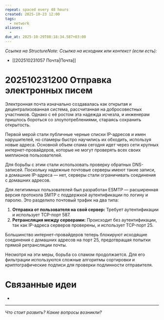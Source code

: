 ```yaml
---
repeat: spaced every 48 hours
created: 2025-10-23 12:00
tags:
  - network
aliases:
  -
due_at: 2025-10-29T08:18:34.587+03:00
---
```

*Ссылка на StructureNote:*
*Ссылка на исходник или контекст (если есть):*
- [[202510231057 Почта|Почта]]

# 202510231200 Отправка электронных писем

Электронная почта изначально создавалась как открытая и децентрализованная система, рассчитанная на добросовестных участников. Однако с её ростом эта надежда исчезла, и инженерам пришлось бороться со злоупотреблениями, стараясь сохранить открытость.

Первой мерой стали публичные черные списки IP-адресов и имен нарушителей, но спамеры быстро научились их обходить, используя новые адреса. Основной объем спама сегодня идет через сети крупных интернет-провайдеров, которые не могут проверять всех своих миллионов пользователей.

Для борьбы с этим стали использовать проверку обратных DNS-записей. Поскольку надежные почтовые серверы имеют такие записи, а домашние IP-адреса — нет, серверы стали ограничивать соединения с домашних адресов.

Для легитимных пользователей был разработан ESMTP — расширенная версия протокола SMTP с поддержкой аутентификации по логину и паролю. Это разделило почтовый трафик на два типа:

1. **Отправка от пользователя на свой сервер:** Требует аутентификации и использует TCP-порт 587.
2. **Ретрансляция между серверами:** Происходит без аутентификации, так как IP-адреса серверов проверены, и использует TCP-порт 25.

Большинство интернет-провайдеров теперь блокируют исходящие соединения с домашних адресов на порт 25, предотвращая попытки прямой ретрансляции почты.

Несмотря на эти меры, борьба со спамом продолжается. Для его фильтрации используются сложные алгоритмы сортировки и криптографические подписи для проверки подлинности отправителя.

# Связанные идеи

- 

---

*Что стоит развить? Какие вопросы возникли?*
